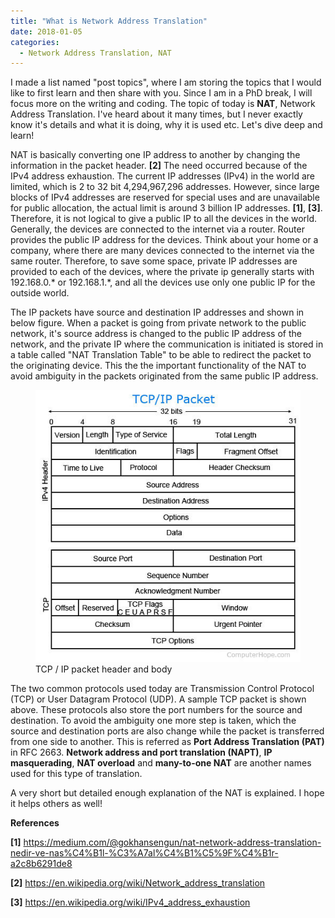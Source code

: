 ```yaml
---
title: "What is Network Address Translation"
date: 2018-01-05
categories: 
  - Network Address Translation, NAT
---
```


I made a list named "post topics", where I am storing the topics that I would like to first learn and then share with you. Since I am in a PhD break, I will focus more on the writing and coding. The topic of today is **NAT**, Network Address Translation. I've heard about it many times, but I never exactly know it's details and what it is doing, why it is used etc. Let's dive deep and learn!

NAT is basically converting one IP address to another by changing the information in the packet header. **[2]** The need occurred because of the IPv4 address exhaustion. The current IP addresses (IPv4) in the world are limited, which is 2 to 32 bit 4,294,967,296 addresses. However, since large blocks of IPv4 addresses are reserved for special uses and are unavailable for public allocation, the actual limit is around 3 billion IP addresses. **[1]**, **[3]**. Therefore, it is not logical to give a public IP to all the devices in the world. Generally, the devices are connected to the internet via a router. Router provides the public IP address for the devices. Think about your home or a company, where there are many devices connected to the internet via the same router. Therefore, to save some space, private IP addresses are provided to each of the devices, where the private ip generally starts with 192.168.0.* or 192.168.1.*, and all the devices use only one public IP for the outside world.

The IP packets have source and destination IP addresses and shown in below figure. When a packet is going from private network to the public network, it's source address is changed to the public IP address of the network, and the private IP where the communication is initiated is stored in a table called "NAT Translation Table" to be able to redirect the packet to the originating device. This the the important functionality of the NAT to avoid ambiguity in the packets originated from the same public IP address. 

<figure>
    <a href="/assets/images/TCPPacket.jpg"><img src="/assets/images/TCPPacket.jpg"></a>
    <figcaption>TCP / IP packet header and body</figcaption>
</figure>

The two common protocols used today are Transmission Control Protocol (TCP) or User Datagram Protocol (UDP). A sample TCP packet is shown above. These protocols also store the port numbers for the source and destination. To avoid the ambiguity one more step is taken, which the source and destination ports are also change while the packet is transferred from one side to another. This is referred as **Port Address Translation (PAT)** in RFC 2663. **Network address and port translation (NAPT)**, **IP masquerading**, **NAT overload** and **many-to-one NAT** are another names used for this type of translation. 

A very short but detailed enough explanation of the NAT is explained. I hope it helps others as well!


**References**

**[1]** https://medium.com/@gokhansengun/nat-network-address-translation-nedir-ve-nas%C4%B1l-%C3%A7al%C4%B1%C5%9F%C4%B1r-a2c8b6291de8

**[2]** https://en.wikipedia.org/wiki/Network_address_translation

**[3]** https://en.wikipedia.org/wiki/IPv4_address_exhaustion